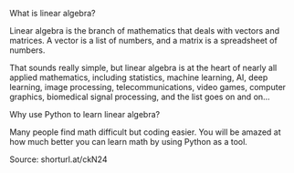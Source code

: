 What is linear algebra?

Linear algebra is the branch of mathematics that deals with vectors and matrices. A vector is a list of numbers, and a matrix is a spreadsheet of numbers.

That sounds really simple, but linear algebra is at the heart of nearly all applied mathematics, including statistics, machine learning, AI, deep learning, image processing, telecommunications, video games, computer graphics, biomedical signal processing, and the list goes on and on...



Why use Python to learn linear algebra?

Many people find math difficult but coding easier. You will be amazed at how much better you can learn math by using Python as a tool.

Source: shorturl.at/ckN24
